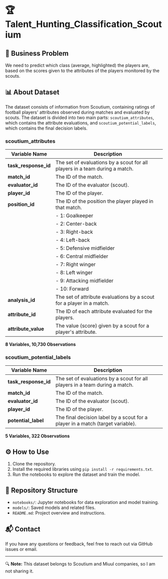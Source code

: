 # 🏆 Talent_Hunting_Classification_Scoutium

## 🎯 Business Problem
We need to predict which class (average, highlighted) the players are, based on the scores given to the attributes of the players monitored by the scouts.

## 📊 About Dataset
The dataset consists of information from Scoutium, containing ratings of football players' attributes observed during matches and evaluated by scouts. 
The dataset is divided into two main parts: `scoutium_attributes`, which contains the attribute evaluations, and `scoutium_potential_labels`, 
which contains the final decision labels.

### scoutium_attributes
| **Variable Name**         | **Description**                                                                 |
|---------------------------|---------------------------------------------------------------------------------|
| **task_response_id**       | The set of evaluations by a scout for all players in a team during a match.     |
| **match_id**               | The ID of the match.                                                            |
| **evaluator_id**           | The ID of the evaluator (scout).                                                |
| **player_id**              | The ID of the player.                                                           |
| **position_id**            | The ID of the position the player played in that match.                         |
|                           | - 1: Goalkeeper                                                                 |
|                           | - 2: Center-back                                                                |
|                           | - 3: Right-back                                                                 |
|                           | - 4: Left-back                                                                  |
|                           | - 5: Defensive midfielder                                                       |
|                           | - 6: Central midfielder                                                         |
|                           | - 7: Right winger                                                               |
|                           | - 8: Left winger                                                                |
|                           | - 9: Attacking midfielder                                                       |
|                           | - 10: Forward                                                                   |
| **analysis_id**            | The set of attribute evaluations by a scout for a player in a match.            |
| **attribute_id**           | The ID of each attribute evaluated for the players.                             |
| **attribute_value**        | The value (score) given by a scout for a player's attribute.                    |

**8 Variables, 10,730 Observations**

### scoutium_potential_labels
| **Variable Name**         | **Description**                                                                 |
|---------------------------|---------------------------------------------------------------------------------|
| **task_response_id**       | The set of evaluations by a scout for all players in a team during a match.     |
| **match_id**               | The ID of the match.                                                            |
| **evaluator_id**           | The ID of the evaluator (scout).                                                |
| **player_id**              | The ID of the player.                                                           |
| **potential_label**        | The final decision label by a scout for a player in a match (target variable).  |

**5 Variables, 322 Observations**

## ⚙️ How to Use
1. Clone the repository.
2. Install the required libraries using `pip install -r requirements.txt`.
3. Run the notebooks to explore the dataset and train the model.

## 📁 Repository Structure
- `notebooks/`: Jupyter notebooks for data exploration and model training.
- `models/`: Saved models and related files.
- `README.md`: Project overview and instructions.

## 📬 Contact
If you have any questions or feedback, feel free to reach out via GitHub issues or email.

---

🔍 **Note:** This dataset belongs to Scoutium and Miuul companies, so I am not sharing it.
